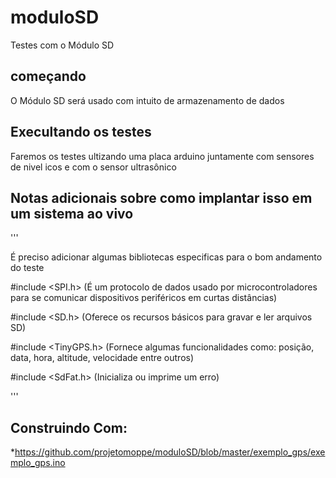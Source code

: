 # moduloSD
Testes com o Módulo SD

## começando
O Módulo SD será usado com intuito de armazenamento de dados 

## Execultando os testes
Faremos os testes ultizando uma placa arduino juntamente com sensores de nivel icos e com o sensor ultrasônico 

## Notas adicionais sobre como implantar isso em um sistema ao vivo

'''

É preciso adicionar algumas bibliotecas especificas para o bom andamento do teste

#include <SPI.h> (É um protocolo de dados usado por microcontroladores para se comunicar dispositivos periféricos em curtas distâncias)

#include <SD.h> (Oferece os recursos básicos para gravar e ler arquivos SD)

#include <TinyGPS.h> (Fornece algumas funcionalidades como:  posição, data, hora, altitude, velocidade entre outros) 

#include <SdFat.h> (Inicializa ou imprime um erro)

'''


## Construindo Com:

*https://github.com/projetomoppe/moduloSD/blob/master/exemplo_gps/exemplo_gps.ino
